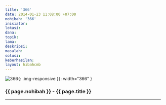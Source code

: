 ```yaml
---
title: '366'
date: 2014-01-23 11:08:00 +07:00
nohibah: '366'
inisiator:
lokasi:
dana:
topik:
lama:
deskripsi:
masalah:
solusi:
keberhasilan:
layout: hibahcmb
---
```


![366](/static/img/hibahcmb/366.png){: .img-responsive }{: width="366" }

### {{ page.nohibah }} - {{ page.title }}

---
